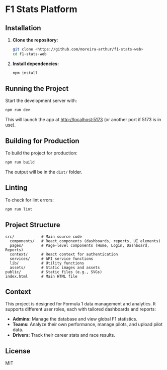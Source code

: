 # F1 Stats Platform

## Installation

1. **Clone the repository:**
    ```sh
    git clone <https://github.com/moreira-arthur/f1-stats-web>
    cd f1-stats-web
    ```
2. **Install dependencies:**
    ```sh
    npm install
    ```

## Running the Project

Start the development server with:
```sh
npm run dev
```
This will launch the app at [http://localhost:5173](http://localhost:5173) (or another port if 5173 is in use).

## Building for Production

To build the project for production:
```sh
npm run build
```
The output will be in the `dist/` folder.

## Linting

To check for lint errors:
```sh
npm run lint
```

## Project Structure

```
src/            # Main source code
  components/   # React components (dashboards, reports, UI elements)
  pages/        # Page-level components (Home, Login, Dashboard, Reports)
  context/      # React context for authentication
  services/     # API service functions
  lib/          # Utility functions
  assets/       # Static images and assets
public/         # Static files (e.g., SVGs)
index.html      # Main HTML file
```

## Context

This project is designed for Formula 1 data management and analytics. It supports different user roles, each with tailored dashboards and reports:

- **Admins:** Manage the database and view global F1 statistics.
- **Teams:** Analyze their own performance, manage pilots, and upload pilot data.
- **Drivers:** Track their career stats and race results.

## License

MIT